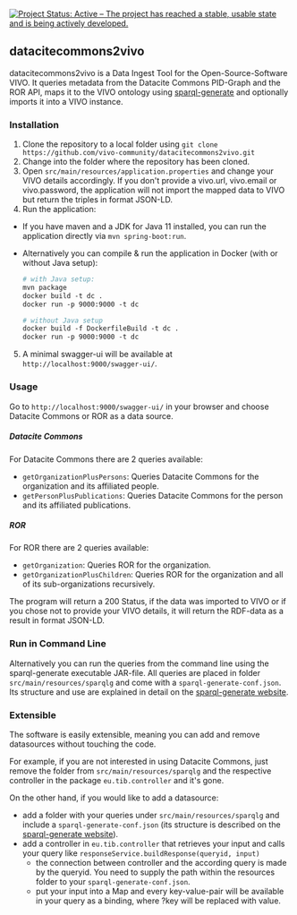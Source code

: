 [![Project Status: Active – The project has reached a stable, usable state and is being actively developed.](https://www.repostatus.org/badges/latest/active.svg)](https://www.repostatus.org/#active)

## datacitecommons2vivo
datacitecommons2vivo is a Data Ingest Tool for the Open-Source-Software VIVO. 
It queries metadata from the Datacite Commons PID-Graph and the ROR API, 
maps it to the VIVO ontology using [sparql-generate](https://ci.mines-stetienne.fr/sparql-generate/index.html) and optionally imports it into a VIVO instance.

### Installation
1. Clone the repository to a local folder using `git clone https://github.com/vivo-community/datacitecommons2vivo.git`
2. Change into the folder where the repository has been cloned. 
3. Open `src/main/resources/application.properties` and change your VIVO details accordingly. 
   If you don't provide a vivo.url, vivo.email or vivo.password, the application will not import the mapped data to VIVO but return the triples in format JSON-LD.
3. Run the application:
  * If you have maven and a JDK for Java 11 installed, you can run the application directly via `mvn spring-boot:run`. 

  * Alternatively you can compile & run the application in Docker (with or without Java setup):
    ```dockerfile
    # with Java setup:
    mvn package
    docker build -t dc .
    docker run -p 9000:9000 -t dc
    
    # without Java setup
    docker build -f DockerfileBuild -t dc .
    docker run -p 9000:9000 -t dc

5. A minimal swagger-ui will be available at `http://localhost:9000/swagger-ui/`.

### Usage
Go to `http://localhost:9000/swagger-ui/` in your browser and choose Datacite Commons or ROR as a data source. 
  
##### Datacite Commons
For Datacite Commons there are 2 queries available:
* `getOrganizationPlusPersons`: Queries Datacite Commons for the organization and its affiliated people.
* `getPersonPlusPublications`: Queries Datacite Commons for the person and its affiliated publications. 

##### ROR
For ROR there are 2 queries available:
* `getOrganization`: Queries ROR for the organization.
* `getOrganizationPlusChildren`: Queries ROR for the organization and all of its sub-organizations recursively.

The program will return a 200 Status, if the data was imported to VIVO or if you chose not to provide your VIVO details,
it will return the RDF-data as a result in format JSON-LD.

### Run in Command Line
Alternatively you can run the queries from the command line using the sparql-generate executable JAR-file.
All queries are placed in folder `src/main/resources/sparqlg` and come with a `sparql-generate-conf.json`. 
Its structure and use are explained in detail on the [sparql-generate website](https://ci.mines-stetienne.fr/sparql-generate/language-cli.html).

### Extensible
The software is easily extensible, meaning you can add and remove datasources without touching the code.

For example, if you are not interested in using Datacite Commons, just remove the folder from `src/main/resources/sparqlg`
and the respective controller in the package `eu.tib.controller` and it's gone.

On the other hand, if you would like to add a datasource:
* add a folder with your queries under `src/main/resources/sparqlg` and include a `sparql-generate-conf.json` 
  (its structure is described on the [sparql-generate website](https://ci.mines-stetienne.fr/sparql-generate/language-cli.html)).
* add a controller in `eu.tib.controller` that retrieves your input and calls your query like `responseService.buildResponse(queryid, input)`
    * the connection between controller and the according query is made by the queryid. You need to supply the path within the resources folder to your `sparql-generate-conf.json`.
    * put your input into a Map and every key-value-pair will be available in your query as a binding, where ?key will be replaced with value.


